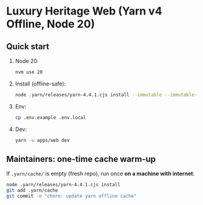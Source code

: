 # Luxury Heritage Web (Yarn v4 Offline, Node 20)

## Quick start
1. Node 20:
   ```bash
   nvm use 20
   ```
2. Install (offline-safe):
   ```bash
   node .yarn/releases/yarn-4.4.1.cjs install --immutable --immutable-cache
   ```
3. Env:
   ```bash
   cp .env.example .env.local
   ```
4. Dev:
   ```bash
   yarn -w apps/web dev
   ```

## Maintainers: one-time cache warm-up
If `.yarn/cache/` is empty (fresh repo), run once **on a machine with internet**:
```bash
node .yarn/releases/yarn-4.4.1.cjs install
git add .yarn/cache
git commit -m "chore: update yarn offline cache"
```
